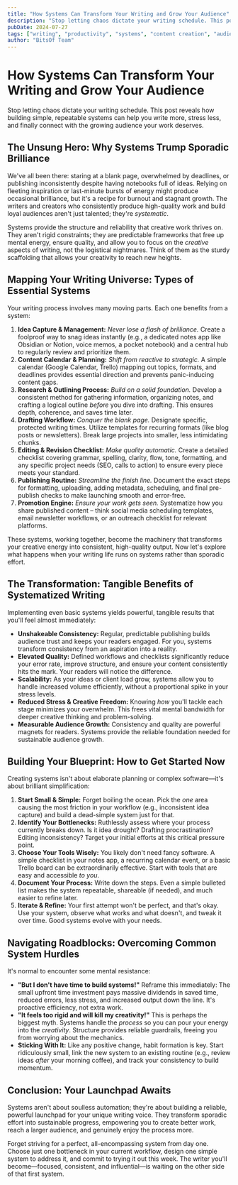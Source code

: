 ```yaml
---
title: "How Systems Can Transform Your Writing and Grow Your Audience"
description: "Stop letting chaos dictate your writing schedule. This post reveals how building simple, repeatable systems can help you write more, stress less, and finally connect with the growing audience your work deserves."
pubDate: 2024-07-27
tags: ["writing", "productivity", "systems", "content creation", "audience growth"]
author: "BitsOf Team"
---
```


# How Systems Can Transform Your Writing and Grow Your Audience

Stop letting chaos dictate your writing schedule. This post reveals how building simple, repeatable systems can help you write more, stress less, and finally connect with the growing audience your work deserves.

## The Unsung Hero: Why Systems Trump Sporadic Brilliance

We've all been there: staring at a blank page, overwhelmed by deadlines, or publishing inconsistently despite having notebooks full of ideas. Relying on fleeting inspiration or last-minute bursts of energy might produce occasional brilliance, but it's a recipe for burnout and stagnant growth. The writers and creators who consistently produce high-quality work and build loyal audiences aren't just talented; they're *systematic*.

Systems provide the structure and reliability that creative work thrives on. They aren't rigid constraints; they are predictable frameworks that free up mental energy, ensure quality, and allow you to focus on the *creative* aspects of writing, not the logistical nightmares. Think of them as the sturdy scaffolding that allows your creativity to reach new heights.

## Mapping Your Writing Universe: Types of Essential Systems

Your writing process involves many moving parts. Each one benefits from a system:

1.  **Idea Capture & Management:** *Never lose a flash of brilliance.* Create a foolproof way to snag ideas instantly (e.g., a dedicated notes app like Obsidian or Notion, voice memos, a pocket notebook) and a central hub to regularly review and prioritize them.
2.  **Content Calendar & Planning:** *Shift from reactive to strategic.* A simple calendar (Google Calendar, Trello) mapping out topics, formats, and deadlines provides essential direction and prevents panic-inducing content gaps.
3.  **Research & Outlining Process:** *Build on a solid foundation.* Develop a consistent method for gathering information, organizing notes, and crafting a logical outline *before* you dive into drafting. This ensures depth, coherence, and saves time later.
4.  **Drafting Workflow:** *Conquer the blank page.* Designate specific, protected writing times. Utilize templates for recurring formats (like blog posts or newsletters). Break large projects into smaller, less intimidating chunks.
5.  **Editing & Revision Checklist:** *Make quality automatic.* Create a detailed checklist covering grammar, spelling, clarity, flow, tone, formatting, and any specific project needs (SEO, calls to action) to ensure every piece meets your standard.
6.  **Publishing Routine:** *Streamline the finish line.* Document the exact steps for formatting, uploading, adding metadata, scheduling, and final pre-publish checks to make launching smooth and error-free.
7.  **Promotion Engine:** *Ensure your work gets seen.* Systematize how you share published content – think social media scheduling templates, email newsletter workflows, or an outreach checklist for relevant platforms.

These systems, working together, become the machinery that transforms your creative energy into consistent, high-quality output. Now let's explore what happens when your writing life runs on systems rather than sporadic effort.

## The Transformation: Tangible Benefits of Systematized Writing

Implementing even basic systems yields powerful, tangible results that you'll feel almost immediately:

*   **Unshakeable Consistency:** Regular, predictable publishing builds audience trust and keeps your readers engaged. For you, systems transform consistency from an aspiration into a reality.
*   **Elevated Quality:** Defined workflows and checklists significantly reduce your error rate, improve structure, and ensure your content consistently hits the mark. Your readers will notice the difference.
*   **Scalability:** As your ideas or client load grow, systems allow you to handle increased volume efficiently, without a proportional spike in your stress levels.
*   **Reduced Stress & Creative Freedom:** Knowing *how* you'll tackle each stage minimizes your overwhelm. This frees vital mental bandwidth for deeper creative thinking and problem-solving.
*   **Measurable Audience Growth:** Consistency and quality are powerful magnets for readers. Systems provide the reliable foundation needed for sustainable audience growth.

## Building Your Blueprint: How to Get Started Now

Creating systems isn't about elaborate planning or complex software—it's about brilliant simplification:

1.  **Start Small & Simple:** Forget boiling the ocean. Pick the *one* area causing the most friction in your workflow (e.g., inconsistent idea capture) and build a dead-simple system just for that.
2.  **Identify Your Bottlenecks:** Ruthlessly assess where your process currently breaks down. Is it idea drought? Drafting procrastination? Editing inconsistency? Target your initial efforts at this critical pressure point.
3.  **Choose Your Tools Wisely:** You likely don't need fancy software. A simple checklist in your notes app, a recurring calendar event, or a basic Trello board can be extraordinarily effective. Start with tools that are easy and accessible *to you*.
4.  **Document Your Process:** Write down the steps. Even a simple bulleted list makes the system repeatable, shareable (if needed), and much easier to refine later.
5.  **Iterate & Refine:** Your first attempt won't be perfect, and that's okay. Use your system, observe what works and what doesn't, and tweak it over time. Good systems evolve with your needs.

## Navigating Roadblocks: Overcoming Common System Hurdles

It's normal to encounter some mental resistance:

*   **"But I don't have time to build systems!"** Reframe this immediately: The small upfront time investment pays massive dividends in saved time, reduced errors, less stress, and increased output down the line. It's proactive efficiency, not extra work.
*   **"It feels too rigid and will kill my creativity!"** This is perhaps the biggest myth. Systems handle the *process* so you can pour your energy into the *creativity*. Structure provides reliable guardrails, freeing you from worrying about the mechanics.
*   **Sticking With It:** Like any positive change, habit formation is key. Start ridiculously small, link the new system to an existing routine (e.g., review ideas *after* your morning coffee), and track your consistency to build momentum.

## Conclusion: Your Launchpad Awaits

Systems aren't about soulless automation; they're about building a reliable, powerful launchpad for your unique writing voice. They transform sporadic effort into sustainable progress, empowering you to create better work, reach a larger audience, and genuinely enjoy the process more.

Forget striving for a perfect, all-encompassing system from day one. Choose just one bottleneck in your current workflow, design one simple system to address it, and commit to trying it out this week. The writer you'll become—focused, consistent, and influential—is waiting on the other side of that first system.    